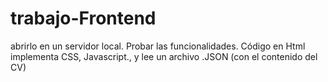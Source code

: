 # trabajo-Frontend
abrirlo en un servidor local.
Probar las funcionalidades. Código en Html implementa CSS, Javascript., y lee un archivo .JSON (con el contenido del CV)
